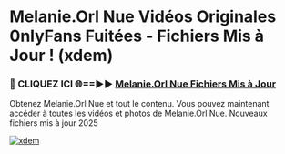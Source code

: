 # Melanie.Orl Nue Vidéos Originales 0nlyFans Fuitées - Fichiers Mis à Jour ! (xdem)

<h3>🔴 CLIQUEZ ICI 🌐==►► <a href="https://tinyurl.com/2pmr4ezf" rel="nofollow">Melanie.Orl Nue Fichiers Mis à Jour</a></h3>

Obtenez Melanie.Orl Nue et tout le contenu. Vous pouvez maintenant accéder à toutes les vidéos et photos de Melanie.Orl Nue. Nouveaux fichiers mis à jour 2025

[![xdem](https://i.imgur.com/6SNvagu.gif)](https://tinyurl.com/2pmr4ezf)
